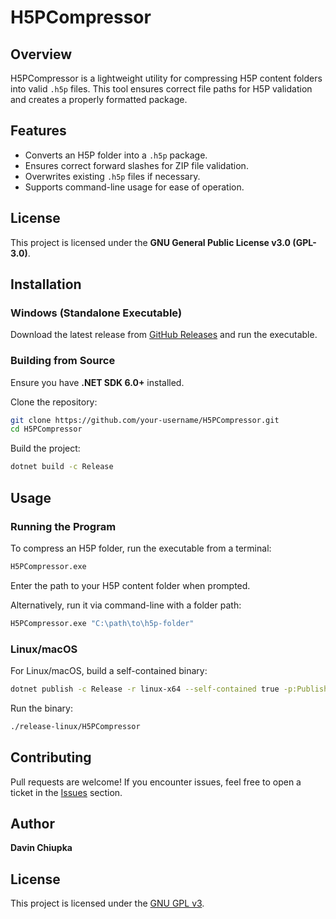 # H5PCompressor

## Overview
H5PCompressor is a lightweight utility for compressing H5P content folders into valid `.h5p` files. This tool ensures correct file paths for H5P validation and creates a properly formatted package.

## Features
- Converts an H5P folder into a `.h5p` package.
- Ensures correct forward slashes for ZIP file validation.
- Overwrites existing `.h5p` files if necessary.
- Supports command-line usage for ease of operation.

## License
This project is licensed under the **GNU General Public License v3.0 (GPL-3.0)**.

## Installation
### Windows (Standalone Executable)
Download the latest release from [GitHub Releases](https://github.com/DaveC6662/H5P-zipper/releases) and run the executable.

### Building from Source
Ensure you have **.NET SDK 6.0+** installed.

Clone the repository:
```sh
git clone https://github.com/your-username/H5PCompressor.git
cd H5PCompressor
```
Build the project:
```sh
dotnet build -c Release
```

## Usage
### Running the Program
To compress an H5P folder, run the executable from a terminal:
```sh
H5PCompressor.exe
```
Enter the path to your H5P content folder when prompted.

Alternatively, run it via command-line with a folder path:
```sh
H5PCompressor.exe "C:\path\to\h5p-folder"
```

### Linux/macOS
For Linux/macOS, build a self-contained binary:
```sh
dotnet publish -c Release -r linux-x64 --self-contained true -p:PublishSingleFile=true -o ./release-linux
```
Run the binary:
```sh
./release-linux/H5PCompressor
```

## Contributing
Pull requests are welcome! If you encounter issues, feel free to open a ticket in the [Issues](https://github.com/DaveC6662/H5P-zipper/issues) section.

## Author
**Davin Chiupka**

## License
This project is licensed under the [GNU GPL v3](https://www.gnu.org/licenses/gpl-3.0.html).

